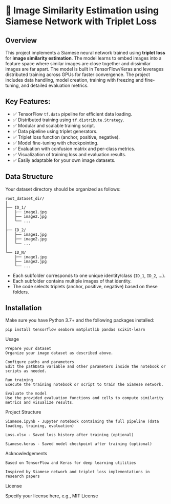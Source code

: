 # 🧠 Image Similarity Estimation using Siamese Network with Triplet Loss

## Overview

This project implements a Siamese neural network trained using **triplet loss** for **image similarity estimation**. The model learns to embed images into a feature space where similar images are close together and dissimilar images are far apart. The model is built in TensorFlow/Keras and leverages distributed training across GPUs for faster convergence.
The project includes data handling, model creation, training with freezing and fine-tuning, and detailed evaluation metrics.

## Key Features:
- ✅ TensorFlow `tf.data` pipeline for efficient data loading.
- ✅ Distributed training using `tf.distribute.Strategy`.
- ✅ Modular and scalable training script.
- ✅ Data pipeline using triplet generators.
- ✅ Triplet loss function (anchor, positive, negative).
- ✅ Model fine-tuning with checkpointing.
- ✅ Evaluation with confusion matrix and per-class metrics.
- ✅ Visualization of training loss and evaluation results.
- ✅ Easily adaptable for your own image datasets.

## Data Structure

Your dataset directory should be organized as follows:

```
root_dataset_dir/
│
├── ID_1/
│   ├── image1.jpg
│   ├── image2.jpg
│   └── ...
│
├── ID_2/
│   ├── image1.jpg
│   ├── image2.jpg
│   └── ...
│
└── ID_N/
    ├── image1.jpg
    ├── image2.jpg
    └── ...
```

- Each subfolder corresponds to one unique identity/class (`ID_1`, `ID_2`, …).
- Each subfolder contains multiple images of that identity.
- The code selects triplets (anchor, positive, negative) based on these folders.

## Installation
Make sure you have Python 3.7+ and the following packages installed:

```
pip install tensorflow seaborn matplotlib pandas scikit-learn
```
Usage

    Prepare your dataset
    Organize your image dataset as described above.

    Configure paths and parameters
    Edit the pathData variable and other parameters inside the notebook or scripts as needed.

    Run training
    Execute the training notebook or script to train the Siamese network.

    Evaluate the model
    Use the provided evaluation functions and cells to compute similarity metrics and visualize results.

Project Structure

    Siamese.ipynb - Jupyter notebook containing the full pipeline (data loading, training, evaluation)

    Loss.xlsx - Saved loss history after training (optional)

    Siamese.keras - Saved model checkpoint after training (optional)

Acknowledgements

    Based on TensorFlow and Keras for deep learning utilities

    Inspired by Siamese network and triplet loss implementations in research papers

License

Specify your license here, e.g., MIT License
